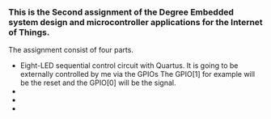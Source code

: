 ### This is the Second assignment of the Degree Embedded system design and microcontroller applications for the Internet of Things.
The assignment consist of four parts.
* Eight-LED sequential control circuit with Quartus.
It is going to be externally controlled by me via the GPIOs The GPIO[1] for example will be the reset and the GPIO[0] will be the signal.
*
*
*
